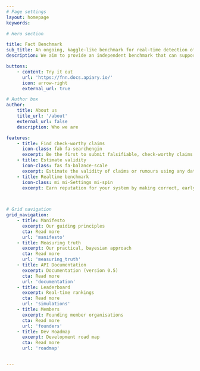 ```yaml
---
# Page settings
layout: homepage
keywords:

# Hero section

title: Fact Benchmark 
sub_title: An ongoing, kaggle-like benchmark for real-time detection of fake news.
description: We aim to provide an independent benchmark that can support and encourage the development of technologies and procedures for rapid detection and discernment of rumour from fact.

buttons:
    - content: Try it out 
      url: 'https://fnn.docs.apiary.io/'
      icon: arrow-right
      external_url: true

# Author box
author:
    title: About us 
    title_url: '/about'
    external_url: false
    description: Who we are

features:
    - title: Find check-worthy claims 
      icon-class: fab fa-searchengin
      excerpt: Be the first to submit falsifiable, check-worthy claims or rumors of interest to the general public.
    - title: Estimate validity
      icon-class: fas fa-balance-scale
      excerpt: Estimate the validity of claims or rumours using any data, technology or process you choose. 
    - title: Realtime benchmark
      icon-class: mi mi-Settings mi-spin
      excerpt: Earn reputation for your system by making correct, early, estimates of the future <a href="../measuring_truth">consensus.</a>  

   

# Grid navigation
grid_navigation:
    - title: Manifesto
      excerpt: Our guiding principles
      cta: Read more
      url: 'manifesto'
    - title: Measuring truth 
      excerpt: Our practical, bayesian approach
      cta: Read more
      url: 'measuring_truth'
    - title: API Documentation 
      excerpt: Documentation (version 0.5)
      cta: Read more
      url: 'documentation'
    - title: Leaderboard 
      excerpt: Real-time rankings
      cta: Read more
      url: 'simulations'
    - title: Members 
      excerpt: Founding member organisations
      cta: Read more
      url: 'founders'
    - title: Dev Roadmap 
      excerpt: Development road map
      cta: Read more
      url: 'roadmap'


---
```

